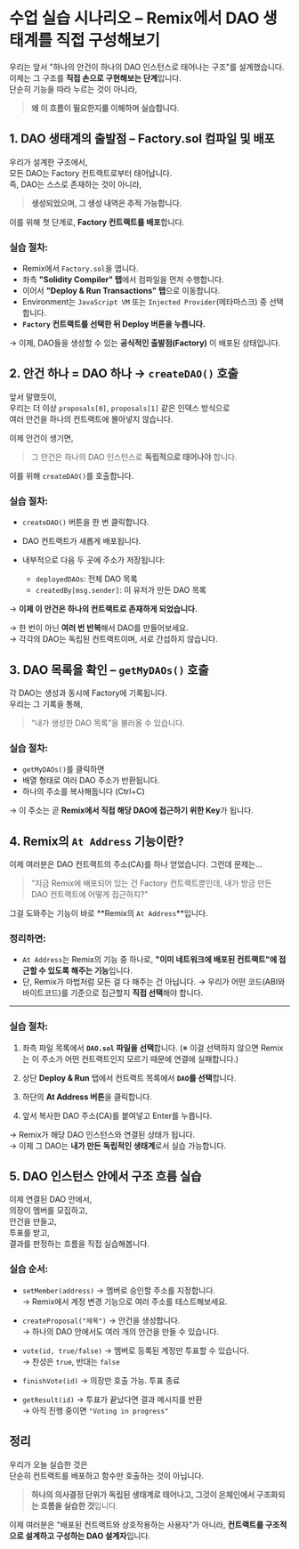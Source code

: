 # 수업 실습 시나리오 – Remix에서 DAO 생태계를 직접 구성해보기

우리는 앞서 "하나의 안건이 하나의 DAO 인스턴스로 태어나는 구조"를 설계했습니다.  
이제는 그 구조를 **직접 손으로 구현해보는 단계**입니다.  
단순히 기능을 따라 누르는 것이 아니라,

> **왜 이 흐름이 필요한지를 이해하며 실습합니다.**

## 1. DAO 생태계의 출발점 – Factory.sol 컴파일 및 배포

우리가 설계한 구조에서,  
모든 DAO는 Factory 컨트랙트로부터 태어납니다.  
즉, DAO는 스스로 존재하는 것이 아니라,

> **생성되었으며, 그 생성 내역은 추적 가능합니다.**

이를 위해 첫 단계로, **Factory 컨트랙트를 배포**합니다.

### 실습 절차:

- Remix에서 `Factory.sol`을 엽니다.
- 좌측 **"Solidity Compiler" 탭**에서 컴파일을 먼저 수행합니다.
- 이어서 **"Deploy & Run Transactions" 탭**으로 이동합니다.
- Environment는 `JavaScript VM` 또는 `Injected Provider`(메타마스크) 중 선택합니다.
- **`Factory` 컨트랙트를 선택한 뒤 Deploy 버튼을 누릅니다.**

→ 이제, DAO들을 생성할 수 있는 **공식적인 출발점(Factory)** 이 배포된 상태입니다.

## 2. 안건 하나 = DAO 하나 → `createDAO()` 호출

앞서 말했듯이,  
우리는 더 이상 `proposals[0]`, `proposals[1]` 같은 인덱스 방식으로  
여러 안건을 하나의 컨트랙트에 몰아넣지 않습니다.

이제 안건이 생기면,

> 그 안건은 하나의 DAO 인스턴스로 **독립적으로 태어나야** 합니다.

이를 위해 `createDAO()`를 호출합니다.

### 실습 절차:

- `createDAO()` 버튼을 한 번 클릭합니다.
- DAO 컨트랙트가 새롭게 배포됩니다.
- 내부적으로 다음 두 곳에 주소가 저장됩니다:

  - `deployedDAOs`: 전체 DAO 목록
  - `createdBy[msg.sender]`: 이 유저가 만든 DAO 목록

→ **이제 이 안건은 하나의 컨트랙트로 존재하게 되었습니다.**

→ 한 번이 아닌 **여러 번 반복**해서 DAO를 만들어보세요.  
→ 각각의 DAO는 독립된 컨트랙트이며, 서로 간섭하지 않습니다.

## 3. DAO 목록을 확인 – `getMyDAOs()` 호출

각 DAO는 생성과 동시에 Factory에 기록됩니다.  
우리는 그 기록을 통해,

> “내가 생성한 DAO 목록”을 불러올 수 있습니다.

### 실습 절차:

- `getMyDAOs()`를 클릭하면
- 배열 형태로 여러 DAO 주소가 반환됩니다.
- 하나의 주소를 복사해둡니다 (Ctrl+C)

→ 이 주소는 곧 **Remix에서 직접 해당 DAO에 접근하기 위한 Key**가 됩니다.

## 4. Remix의 `At Address` 기능이란?

이제 여러분은 DAO 컨트랙트의 주소(CA)를 하나 얻었습니다.
그런데 문제는…

> “지금 Remix에 배포되어 있는 건 Factory 컨트랙트뿐인데,
> 내가 방금 만든 DAO 컨트랙트에 어떻게 접근하지?”

그걸 도와주는 기능이 바로 **Remix의 `At Address`**입니다.

### 정리하면:

- `At Address`는 Remix의 기능 중 하나로,
  **"이미 네트워크에 배포된 컨트랙트"에 접근할 수 있도록 해주는 기능**입니다.
- 단, Remix가 마법처럼 모든 걸 다 해주는 건 아닙니다.
  → 우리가 어떤 코드(ABI와 바이트코드)를 기준으로 접근할지 **직접 선택**해야 합니다.

---

### 실습 절차:

1. 좌측 파일 목록에서 **`DAO.sol` 파일을 선택**합니다.
   (※ 이걸 선택하지 않으면 Remix는 이 주소가 어떤 컨트랙트인지 모르기 때문에 연결에 실패합니다.)

2. 상단 **Deploy & Run** 탭에서
   컨트랙트 목록에서 **`DAO`를 선택**합니다.

3. 하단의 **At Address 버튼**을 클릭합니다.

4. 앞서 복사한 DAO 주소(CA)를 붙여넣고 Enter를 누릅니다.

→ Remix가 해당 DAO 인스턴스와 연결된 상태가 됩니다.  
→ 이제 그 DAO는 **내가 만든 독립적인 생태계**로서 실습 가능합니다.

## 5. DAO 인스턴스 안에서 구조 흐름 실습

이제 연결된 DAO 안에서,  
의장이 멤버를 모집하고,  
안건을 만들고,  
투표를 받고,  
결과를 판정하는 흐름을 직접 실습해봅니다.

### 실습 순서:

- `setMember(address)`
  → 멤버로 승인할 주소를 지정합니다.  
  → Remix에서 계정 변경 기능으로 여러 주소를 테스트해보세요.

- `createProposal("제목")`
  → 안건을 생성합니다.  
  → 하나의 DAO 안에서도 여러 개의 안건을 만들 수 있습니다.

- `vote(id, true/false)`
  → 멤버로 등록된 계정만 투표할 수 있습니다.  
  → 찬성은 `true`, 반대는 `false`

- `finishVote(id)`
  → 의장만 호출 가능. 투표 종료

- `getResult(id)`
  → 투표가 끝났다면 결과 메시지를 반환  
  → 아직 진행 중이면 `"Voting in progress"`

## 정리

우리가 오늘 실습한 것은  
단순히 컨트랙트를 배포하고 함수만 호출하는 것이 아닙니다.

> **하나의 의사결정 단위가 독립된 생태계로 태어나고,
> 그것이 온체인에서 구조화되는 흐름을 실습한 것**입니다.

이제 여러분은 "배포된 컨트랙트와 상호작용하는 사용자"가 아니라,
**컨트랙트를 구조적으로 설계하고 구성하는 DAO 설계자**입니다.
